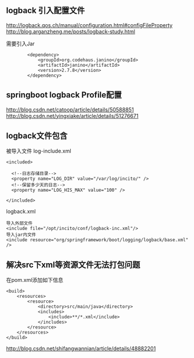 
## logback 引入配置文件

http://logback.qos.ch/manual/configuration.html#configFileProperty
http://blog.arganzheng.me/posts/logback-study.html

需要引入Jar

```
        <dependency>
            <groupId>org.codehaus.janino</groupId>
            <artifactId>janino</artifactId>
            <version>2.7.8</version>
        </dependency>
```



## springboot logback Profile配置
http://blog.csdn.net/catoop/article/details/50588851
http://blog.csdn.net/yingxiake/article/details/51276671
## logback文件包含

被导入文件 log-include.xml

```
<included>

  <!--日志存储目录-->
  <property name="LOG_DIR" value="/var/log/incito/" />
  <!--保留多少天的日志-->
  <property name="LOG_HIS_MAX" value="100" />

</included>

```

logback.xml

```
导入外部文件
<include file="/opt/incito/conf/logback-inc.xml"/> 
导入jar内文件
<include resource="org/springframework/boot/logging/logback/base.xml" /> 
```


## 解决src下xml等资源文件无法打包问题

在pom.xml添加如下信息
```
<build>
    <resources>
        <resource>
            <directory>src/main/java</directory>
            <includes>
                <include>**/*.xml</include>
            </includes>
        </resource>
    </resources>
</build>
```
http://blog.csdn.net/shifangwannian/article/details/48882201